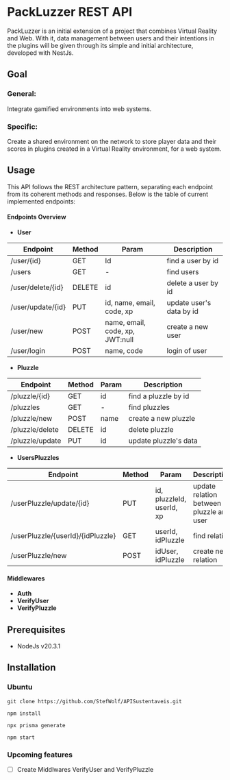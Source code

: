 # PackLuzzer REST API 

  PackLuzzer is an initial extension of a project that combines Virtual Reality and Web. With it, data management between users and their intentions in the plugins will be given through its simple and initial architecture, developed with NestJs.

## Goal

### General:

Integrate gamified environments into web systems.

### Specific:

Create a shared environment on the network to store player data and their scores in plugins created in a Virtual Reality environment, for a web system.

## Usage

  This API follows the REST architecture pattern, separating each endpoint from its coherent methods and responses. Below is the table of current implemented endpoints:

#### Endpoints Overview

- **User**

| Endpoint | Method | Param | Description |
|----------|--------|--------|------------|
| /user/{id} | GET | Id | find a user by id |
| /users | GET | - | find users |
| /user/delete/{id} | DELETE | id | delete a user by id |
| /user/update/{id} | PUT | id, name, email, code, xp | update user's data by id |
| /user/new | POST | name, email, code, xp, JWT:null | create a new user |
| /user/login | POST | name, code | login of user |

- **Pluzzle**

| Endpoint | Method | Param | Description |
|----------|--------|--------|------------|
| /pluzzle/{id} | GET | id | find a pluzzle by id |
| /pluzzles | GET | - | find pluzzles | 
| /pluzzle/new | POST | name | create a new pluzzle |
| /pluzzle/delete | DELETE | id | delete pluzzle |
| /pluzzle/update | PUT | id | update pluzzle's data |

- **UsersPluzzles**

| Endpoint | Method | Param | Description |
|----------|--------|--------|------------|
| /userPluzzle/update/{id} | PUT | id, pluzzleId, userId, xp | update relation between pluzzle and user |
| /userPluzzle/{userId}/{idPluzzle} | GET | userId, idPluzzle | find relation |
| /userPluzzle/new | POST | idUser, idPluzzle | create new relation

#### Middlewares

- **Auth** 
- **VerifyUser**
- **VerifyPluzzle** 

## Prerequisites

- NodeJs v20.3.1

## Installation

### Ubuntu

```
git clone https://github.com/StefWolf/APISustentaveis.git

npm install 

npx prisma generate

npm start

```

### Upcoming features

- [ ] Create Middlwares VerifyUser and VerifyPluzzle



